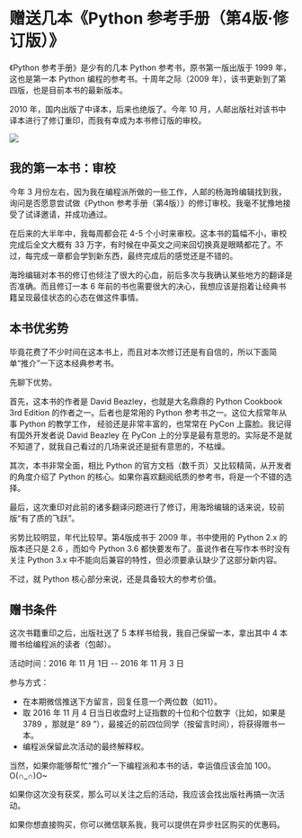 # 赠送几本《Python 参考手册（第4版·修订版）》

《Python 参考手册》是少有的几本 Python 参考书，原书第一版出版于 1999 年，这也是第一本 Python 编程的参考书。十周年之际（2009 年），该书更新到了第四版，也是目前本书的最新版本。

2010 年，国内出版了中译本，后来也绝版了。今年 10 月，人邮出版社对该书中译本进行了修订重印，而我有幸成为本书修订版的审校。

![](http://file.epubit.com.cn/LargeCover/161059ba63f8e7a5e9c2)

## 我的第一本书：审校

今年 3 月份左右，因为我在编程派所做的一些工作，人邮的杨海玲编辑找到我，询问是否愿意尝试做《Python 参考手册（第4版）》的修订审校。我毫不犹豫地接受了试译邀请，并成功通过。

在后来的大半年中，我每周都会花 4-5 个小时来审校。这本书的篇幅不小，审校完成后全文大概有 33 万字，有时候在中英文之间来回切换真是眼睛都花了。不过，每完成一章都会学到新东西，最终完成后的感觉还是不错的。

海玲编辑对本书的修订也倾注了很大的心血，前后多次与我确认某些地方的翻译是否准确。而且修订一本 6 年前的书也需要很大的决心，我想应该是抱着让经典书籍呈现最佳状态的心态在做这件事情。

## 本书优劣势

毕竟花费了不少时间在这本书上，而且对本次修订还是有自信的，所以下面简单“推介”一下这本经典参考书。

先聊下优势。

首先，这本书的作者是 David Beazley，也就是大名鼎鼎的 Python Cookbook 3rd Edition 的作者之一。后者也是常用的 Python 参考书之一。这位大叔常年从事 Python 的教学工作， 经验还是非常丰富的，也常常在 PyCon 上露脸。我记得有国外开发者说 David Beazley 在 PyCon 上的分享是最有意思的。实际是不是就不知道了，就我自己看过的几场来说还是挺有意思的，不枯燥。

其次，本书非常全面，相比 Python 的官方文档（数千页）又比较精简，从开发者的角度介绍了 Python 的核心。如果你喜欢翻阅纸质的参考书，将是一个不错的选择。

最后，这次重印对此前的诸多翻译问题进行了修订，用海玲编辑的话来说，较前版“有了质的飞跃”。

劣势比较明显，年代比较早。第4版成书于 2009 年，书中使用的 Python 2.x 的版本还只是 2.6 ，而如今 Python 3.6 都快要发布了。虽说作者在写作本书时没有关注 Python 3.x 中不能向后兼容的特性，但必须要承认缺少了这部分新内容。

不过，就 Python 核心部分来说，还是具备较大的参考价值。

## 赠书条件

这次书籍重印之后，出版社送了 5 本样书给我，我自己保留一本，拿出其中 4 本赠书给编程派的读者（包邮）。

活动时间：2016 年 11 月 1日 -- 2016 年 11 月 3 日

参与方式：

* 在本期微信推送下方留言，回复任意一个两位数（如11）。
* 取 2016 年 11 月 4 日当日收盘时上证指数的十位和个位数字（比如，如果是 3789 ，那就是“ 89 ”），最接近的前四位同学（按留言时间），将获得赠书一本。
* 编程派保留此次活动的最终解释权。

当然，如果你能够帮忙“推介”一下编程派和本书的话，幸运值应该会加 100。O(∩_∩)O~

如果你这次没有获奖，那么可以关注之后的活动，我应该会找出版社再搞一次活动。

如果你想直接购买，你可以微信联系我，我可以提供在异步社区购买的优惠码。

